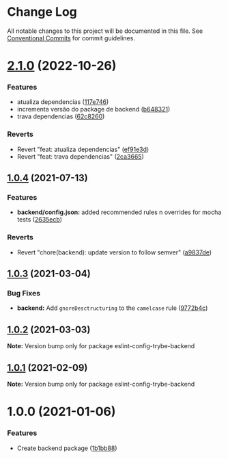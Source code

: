 # Change Log

All notable changes to this project will be documented in this file.
See [Conventional Commits](https://conventionalcommits.org) for commit guidelines.

# [2.1.0](https://github.com/betrybe/eslint-config-trybe/compare/eslint-config-trybe-backend@1.0.4...eslint-config-trybe-backend@2.1.0) (2022-10-26)


### Features

* atualiza dependencias ([117e746](https://github.com/betrybe/eslint-config-trybe/commit/117e746e87746b766b4317c930cfe6ee13a1db32))
* incrementa versão do package de backend ([b648321](https://github.com/betrybe/eslint-config-trybe/commit/b648321cff76530c75b9119831f0b4a5cc53c8c4))
* trava dependencias ([62c8260](https://github.com/betrybe/eslint-config-trybe/commit/62c82604c4683d14bd6db404fe1f4f9940456426))


### Reverts

* Revert "feat: atualiza dependencias" ([ef91e3d](https://github.com/betrybe/eslint-config-trybe/commit/ef91e3d320603458d618080acc5981f6ab5fc8e9))
* Revert "feat: trava dependencias" ([2ca3665](https://github.com/betrybe/eslint-config-trybe/commit/2ca366547b3d13eecb6440442a325d3d2ab8a4de))





## [1.0.4](https://github.com/betrybe/eslint-config-trybe/compare/eslint-config-trybe-backend@1.0.3...eslint-config-trybe-backend@1.0.4) (2021-07-13)


### Features

* **backend/config.json:** added recommended rules n overrides for mocha tests ([2635ecb](https://github.com/betrybe/eslint-config-trybe/commit/2635ecbbfda1d51703ef86c25358357e810d53b4))


### Reverts

* Revert "chore(backend): update version to follow semver" ([a9837de](https://github.com/betrybe/eslint-config-trybe/commit/a9837de41554d2e95ed59c85346b5e508374f97c))





## [1.0.3](https://github.com/betrybe/eslint-config-trybe/compare/eslint-config-trybe-backend@1.0.2...eslint-config-trybe-backend@1.0.3) (2021-03-04)


### Bug Fixes

* **backend:** Add `gnoreDesctructuring` to the `camelcase` rule ([9772b4c](https://github.com/betrybe/eslint-config-trybe/commit/9772b4c4357a2d72a35b9e917b43acc1fed3217e))





## [1.0.2](https://github.com/betrybe/eslint-config-trybe/compare/eslint-config-trybe-backend@1.0.1...eslint-config-trybe-backend@1.0.2) (2021-03-03)

**Note:** Version bump only for package eslint-config-trybe-backend





## [1.0.1](https://github.com/betrybe/eslint-config-trybe/compare/eslint-config-trybe-backend@1.0.0...eslint-config-trybe-backend@1.0.1) (2021-02-09)

**Note:** Version bump only for package eslint-config-trybe-backend





# 1.0.0 (2021-01-06)


### Features

* Create backend package ([1b1bb88](https://github.com/betrybe/eslint-config-trybe/commit/1b1bb8859786a6d1b2a3f03f5f7feaf6eb0c10b0))
